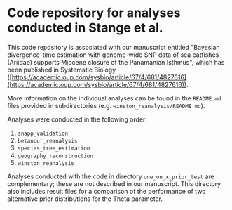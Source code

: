 # Code repository for analyses conducted in Stange et al.

This code repository is associated with our manuscript entitled "Bayesian divergence-time estimation with genome-wide SNP data of sea catfishes (Ariidae) supports Miocene closure of the Panamanian Isthmus", which has been published in Systematic Biology ([https://academic.oup.com/sysbio/article/67/4/681/4827616](https://academic.oup.com/sysbio/article/67/4/681/4827616)).

More information on the individual analyses can be found in the `README.md` files provided in subdirectories (e.g. `winston_reanalysis/README.md`).

Analyses were conducted in the following order:

1. `snapp_validation`
2. `betancur_reanalysis`
3. `species_tree_estimation`
4. `geography_reconstruction`
5. `winston_reanalysis`

Analyses conducted with the code in directory `one_on_x_prior_test` are complementary; these are not described in our manuscript. This directory also includes result files for a comparison of the performance of two alternative prior distributions for the Theta parameter.
